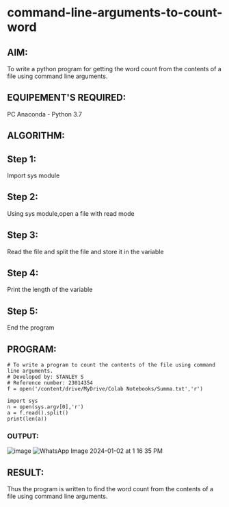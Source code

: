 # command-line-arguments-to-count-word
## AIM:
To write a python program for getting the word count from the contents of a file using command line arguments.
## EQUIPEMENT'S REQUIRED: 
PC
Anaconda - Python 3.7
## ALGORITHM:
## Step 1:
Import sys module
## Step 2:
Using sys module,open a file with read mode
## Step 3:
Read the file and split the file and store it in the variable
## Step 4:
Print the length of the variable
## Step 5:
End the program
## PROGRAM:
```
# To write a program to count the contents of the file using command line arguments.
# Developed by: STANLEY S
# Reference number: 23014354
f = open('/content/drive/MyDrive/Colab Notebooks/Summa.txt','r')

import sys
n = open(sys.argv[0],'r')
a = f.read().split()
print(len(a))
```
### OUTPUT:
![image](https://github.com/STANLEY-13/command-line-arguments-to-count-word/assets/148198816/f4cbfc95-1e0d-437a-adbd-64b041c657c1)
![WhatsApp Image 2024-01-02 at 1 16 35 PM](https://github.com/STANLEY-13/command-line-arguments-to-count-word/assets/148198816/50e92e67-8d04-4f12-ad9b-430c46b203d3)



## RESULT:
Thus the program is written to find the word count from the contents of a file using command line arguments.

